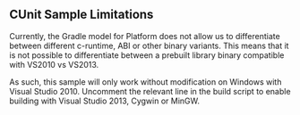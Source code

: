 ## CUnit Sample Limitations

Currently, the Gradle model for Platform does not allow us to differentiate between different c-runtime, ABI or other
binary variants.
This means that it is not possible to differentiate between a prebuilt library binary compatible with VS2010 vs VS2013.

As such, this sample will only work without modification on Windows with Visual Studio 2010. Uncomment the relevant line
in the
build script to enable building with Visual Studio 2013, Cygwin or MinGW.